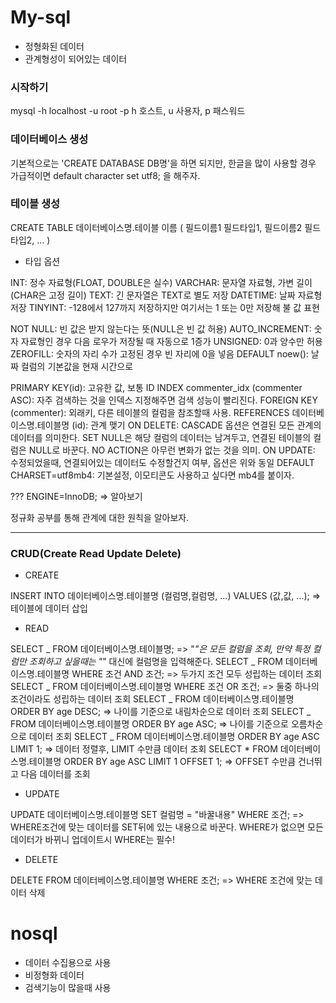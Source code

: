 # My-sql

- 정형화된 데이터
- 관계형성이 되어있는 데이터

### 시작하기

mysql -h localhost -u root -p
h 호스트, u 사용자, p 패스워드

### 데이터베이스 생성

기본적으로는 'CREATE DATABASE DB명'을 하면 되지만, 한글을 많이 사용할 경우 가급적이면 default character set utf8; 을 해주자.

### 테이블 생성

CREATE TABLE 데이터베이스명.테이블 이름 (
필드이름1 필드타입1,
필드이름2 필드타입2,
...
)

- 타입 옵션

INT: 정수 자료형(FLOAT, DOUBLE은 실수)
VARCHAR: 문자열 자료형, 가변 길이(CHAR은 고정 길이)
TEXT: 긴 문자열은 TEXT로 별도 저장
DATETIME: 날짜 자료형 저장
TINYINT: -128에서 127까지 저장하지만 여기서는 1 또는 0만 저장해 불 값 표현

NOT NULL: 빈 값은 받지 않는다는 뜻(NULL은 빈 값 허용)
AUTO_INCREMENT: 숫자 자료형인 경우 다음 로우가 저장될 때 자동으로 1증가
UNSIGNED: 0과 양수만 허용
ZEROFILL: 숫자의 자리 수가 고정된 경우 빈 자리에 0을 넣음
DEFAULT noew(): 날짜 컬럼의 기본값을 현재 시간으로

PRIMARY KEY(id): 고유한 값, 보통 ID
INDEX commenter_idx (commenter ASC): 자주 검색하는 것을 인덱스 지정해주면 검색 성능이 빨리진다.
FOREIGN KEY (commenter): 외래키, 다른 테이블의 컬럼을 참조할때 사용.
REFERENCES 데이터베이스명.테이블명 (id): 관계 맺기
ON DELETE: CASCADE 옵션은 연결된 모든 관계의 데이터를 의미한다. SET NULL은 해당 컬럼의 데이터는 남겨두고, 연결된 테이블의 컬럼은 NULL로 바꾼다. NO ACTION은 아무런 변화가 없는 것을 의미.
ON UPDATE: 수정되었을때, 연결되어있는 데이터도 수정할건지 여부, 옵션은 위와 동일
DEFAULT CHARSET=utf8mb4: 기본설정, 이모티콘도 사용하고 싶다면 mb4를 붙이자.

???
ENGINE=InnoDB; => 알아보기

정규화 공부를 통해 관계에 대한 원칙을 알아보자.

---

### CRUD(Create Read Update Delete)

- CREATE

INSERT INTO 데이터베이스명.테이블명 (컬럼명,컬럼명, ...) VALUES (값,값, ...);
=> 테이블에 데이터 삽입

- READ

SELECT _ FROM 데이터베이스명.테이블명;
=> "_"은 모든 컬럼을 조회, 만약 특정 컬럼만 조회하고 싶을때는 "_" 대신에 컬럼명을 입력해준다.
SELECT _ FROM 데이터베이스명.테이블명 WHERE 조건 AND 조건;
=> 두가지 조건 모두 성립하는 데이터 조회
SELECT _ FROM 데이터베이스명.테이블명 WHERE 조건 OR 조건;
=> 둘중 하나의 조건이라도 성립하는 데이터 조회
SELECT _ FROM 데이터베이스명.테이블명 ORDER BY age DESC;
=> 나이를 기준으로 내림차순으로 데이터 조회
SELECT _ FROM 데이터베이스명.테이블명 ORDER BY age ASC;
=> 나이를 기준으로 오름차순으로 데이터 조회
SELECT _ FROM 데이터베이스명.테이블명 ORDER BY age ASC LIMIT 1;
=> 데이터 정렬후, LIMIT 수만큼 데이터 조회
SELECT \* FROM 데이터베이스명.테이블명 ORDER BY age ASC LIMIT 1 OFFSET 1;
=> OFFSET 수만큼 건너뛰고 다음 데이터를 조회

- UPDATE

UPDATE 데이터베이스명.테이블명 SET 컬럼명 = "바꿀내용" WHERE 조건;
=> WHERE조건에 맞는 데이터를 SET뒤에 있는 내용으로 바꾼다. WHERE가 없으면 모든 데이터가 바뀌니 업데이트시 WHERE는 필수!

- DELETE

DELETE FROM 데이터베이스명.테이블명 WHERE 조건;
=> WHERE 조건에 맞는 데이터 삭제

# nosql

- 데이터 수집용으로 사용
- 비정형화 데이터
- 검색기능이 많을때 사용

